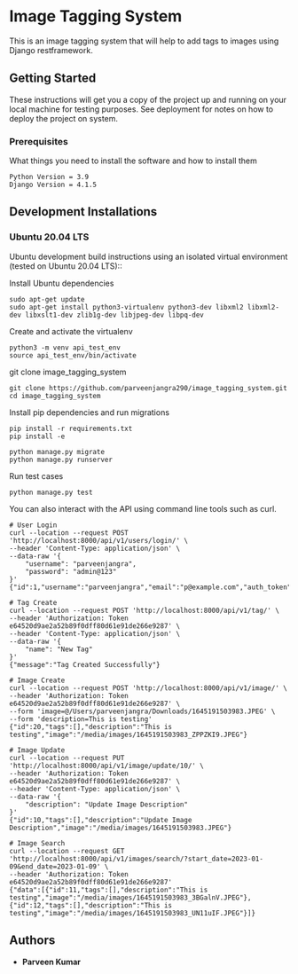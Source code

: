 
# Image Tagging System


This is an image tagging system that will help to add tags to images using Django restframework.

## Getting Started


These instructions will get you a copy of the project up and running on your local machine for testing purposes. See deployment for notes on how to deploy the project on system.

### Prerequisites


What things you need to install the software and how to install them

```
Python Version = 3.9
Django Version = 4.1.5
```

## Development Installations

### Ubuntu 20.04 LTS

Ubuntu development build instructions using an isolated virtual environment (tested on Ubuntu 20.04 LTS)::

Install Ubuntu dependencies

```
sudo apt-get update
sudo apt-get install python3-virtualenv python3-dev libxml2 libxml2-dev libxslt1-dev zlib1g-dev libjpeg-dev libpq-dev
```

Create and activate the virtualenv

```
python3 -m venv api_test_env
source api_test_env/bin/activate
```
git clone image_tagging_system

```
git clone https://github.com/parveenjangra290/image_tagging_system.git
cd image_tagging_system
```
Install pip dependencies and run migrations

```
pip install -r requirements.txt
pip install -e

python manage.py migrate
python manage.py runserver
```

Run test cases
```
python manage.py test
```

You can also interact with the API using command line tools such as curl.
```
# User Login
curl --location --request POST 'http://localhost:8000/api/v1/users/login/' \
--header 'Content-Type: application/json' \
--data-raw '{
    "username": "parveenjangra",
    "password": "admin@123"
}'
{"id":1,"username":"parveenjangra","email":"p@example.com","auth_token":"e64520d9ae2a52b89f0dff80d61e91de266e9287"}

# Tag Create
curl --location --request POST 'http://localhost:8000/api/v1/tag/' \
--header 'Authorization: Token e64520d9ae2a52b89f0dff80d61e91de266e9287' \
--header 'Content-Type: application/json' \
--data-raw '{
    "name": "New Tag"
}'
{"message":"Tag Created Successfully"}

# Image Create
curl --location --request POST 'http://localhost:8000/api/v1/image/' \
--header 'Authorization: Token e64520d9ae2a52b89f0dff80d61e91de266e9287' \
--form 'image=@/Users/parveenjangra/Downloads/1645191503983.JPEG' \
--form 'description=This is testing'
{"id":20,"tags":[],"description":"This is testing","image":"/media/images/1645191503983_ZPPZKI9.JPEG"}

# Image Update
curl --location --request PUT 'http://localhost:8000/api/v1/image/update/10/' \
--header 'Authorization: Token e64520d9ae2a52b89f0dff80d61e91de266e9287' \
--header 'Content-Type: application/json' \
--data-raw '{
    "description": "Update Image Description"
}'
{"id":10,"tags":[],"description":"Update Image Description","image":"/media/images/1645191503983.JPEG"}

# Image Search
curl --location --request GET 'http://localhost:8000/api/v1/images/search/?start_date=2023-01-09&end_date=2023-01-09' \
--header 'Authorization: Token e64520d9ae2a52b89f0dff80d61e91de266e9287'
{"data":[{"id":11,"tags":[],"description":"This is testing","image":"/media/images/1645191503983_3BGalnV.JPEG"},{"id":12,"tags":[],"description":"This is testing","image":"/media/images/1645191503983_UN11uIF.JPEG"}]}
```


## Authors

* **Parveen Kumar**
